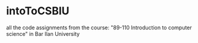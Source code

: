 # intoToCSBIU
all the code assignments from the course:
"89-110 Introduction to computer science"
in Bar Ilan University
